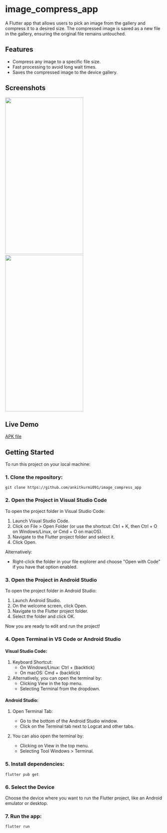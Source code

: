 # image_compress_app

A Flutter app that allows users to pick an image from the gallery and compress it to a desired size. The compressed image is saved as a new file in the gallery, ensuring the original file remains untouched.

## Features

- Compress any image to a specific file size.
- Fast processing to avoid long wait times.
- Saves the compressed image to the device gallery.

## Screenshots


<p float="left">
  <img src="https://github.com/user-attachments/assets/40c30329-bd99-4af3-9739-0405cea6ba09" width = "250"  height="500"/>
  &nbsp;&nbsp;
  <img src="https://github.com/user-attachments/assets/b70ceec1-9052-42d3-9688-98e034a693f4" width = "250" height ="500"/>
<!--   ![IMG_20240919_021121](https://github.com/user-attachments/assets/e5ee57f4-cede-4454-9923-2ad5ad84252c)
![IMG_20240919_021047](https://github.com/user-attachments/assets/b70ceec1-9052-42d3-9688-98e034a693f4) -->

</p>

## Live Demo
[APK file](https://github.com/ankitkurmi091/image_compress_app/blob/main/image_compress.apk "Apk File")

## Getting Started

To run this project on your local machine:

### 1. Clone the repository:

    git clone https://github.com/ankitkurmi091/image_compress_app
    

### 2. Open the Project in Visual Studio Code

To open the project folder in Visual Studio Code:
1. Launch Visual Studio Code.
2. Click on File > Open Folder (or use the shortcut: Ctrl + K, then Ctrl + O on Windows/Linux, or Cmd + O on macOS).
3. Navigate to the Flutter project folder and select it.
4. Click Open.

Alternatively:
- Right-click the folder in your file explorer and choose "Open with Code" if you have that option enabled.

### 3. Open the Project in Android Studio

To open the project folder in Android Studio:
1. Launch Android Studio.
2. On the welcome screen, click Open.
3. Navigate to the Flutter project folder.
4. Select the folder and click OK.

Now you are ready to edit and run the project!

### 4. Open Terminal in VS Code or Android Studio

#### Visual Studio Code:
1. Keyboard Shortcut: 
   - On Windows/Linux: Ctrl +  (backtick)
   - On macOS: Cmd +  (backtick)
2. Alternatively, you can open the terminal by:
   - Clicking View in the top menu.
   - Selecting Terminal from the dropdown.

#### Android Studio:
1. Open Terminal Tab:
   - Go to the bottom of the Android Studio window.
   - Click on the Terminal tab next to Logcat and other tabs.
   
2. You can also open the terminal by:
   - Clicking on View in the top menu.
   - Selecting Tool Windows > Terminal.


### 5. Install dependencies:

    flutter pub get

### 6. Select the Device
Choose the device where you want to run the Flutter project, like an Android emulator or desktop.

### 7. Run the app:

    flutter run



